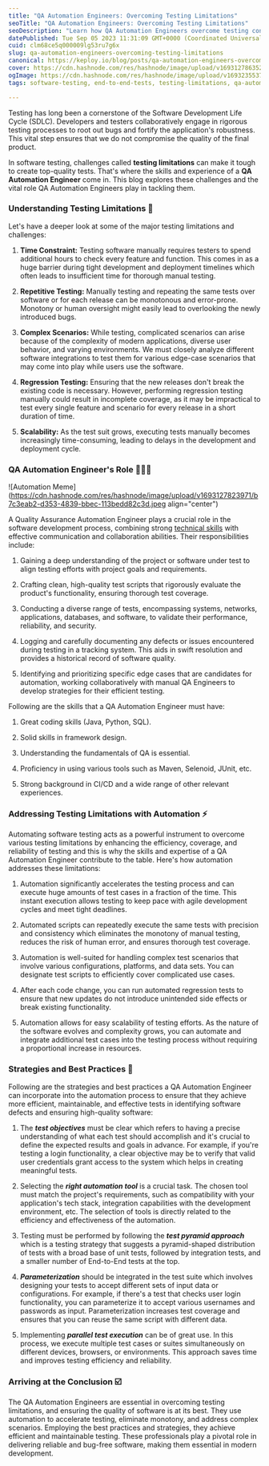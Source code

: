```yaml
---
title: "QA Automation Engineers: Overcoming Testing Limitations"
seoTitle: "QA Automation Engineers: Overcoming Testing Limitations"
seoDescription: "Learn how QA Automation Engineers overcome testing constraints with automation, ensuring top-quality software in modern development."
datePublished: Tue Sep 05 2023 11:31:09 GMT+0000 (Coordinated Universal Time)
cuid: clm68ce5q000009lg53ru7g6x
slug: qa-automation-engineers-overcoming-testing-limitations
canonical: https://keploy.io/blog/posts/qa-automation-engineers-overcoming-testing-limitations
cover: https://cdn.hashnode.com/res/hashnode/image/upload/v1693127863528/2351b5ff-5102-4f93-a73b-9a83fb3f5bae.png
ogImage: https://cdn.hashnode.com/res/hashnode/image/upload/v1693235537549/891a60c9-8a0b-4e3c-80d8-71c269aa8f0c.png
tags: software-testing, end-to-end-tests, testing-limitations, qa-automation-engineers, test-scenarios

---
```


Testing has long been a cornerstone of the Software Development Life Cycle (SDLC). Developers and testers collaboratively engage in rigorous testing processes to root out bugs and fortify the application's robustness. This vital step ensures that we do not compromise the quality of the final product.

In software testing, challenges called **testing limitations** can make it tough to create top-quality tests. That's where the skills and experience of a **QA Automation Engineer** come in. This blog explores these challenges and the vital role QA Automation Engineers play in tackling them.

### **Understanding Testing Limitations** **🧐**

Let's have a deeper look at some of the major testing limitations and challenges:

1. **Time Constraint:** Testing software manually requires testers to spend additional hours to check every feature and function. This comes in as a huge barrier during tight development and deployment timelines which often leads to insufficient time for thorough manual testing.
    
2. **Repetitive Testing:** Manually testing and repeating the same tests over software or for each release can be monotonous and error-prone. Monotony or human oversight might easily lead to overlooking the newly introduced bugs.
    
3. **Complex Scenarios:** While testing, complicated scenarios can arise because of the complexity of modern applications, diverse user behavior, and varying environments. We must closely analyze different software integrations to test them for various edge-case scenarios that may come into play while users use the software.
    
4. **Regression Testing:** Ensuring that the new releases don't break the existing code is necessary. However, performing regression testing manually could result in incomplete coverage, as it may be impractical to test every single feature and scenario for every release in a short duration of time.
    
5. **Scalability:** As the test suit grows, executing tests manually becomes increasingly time-consuming, leading to delays in the development and deployment cycle.
    

### QA Automation Engineer's Role 👨🏻‍💻

![Automation Meme](https://cdn.hashnode.com/res/hashnode/image/upload/v1693127823971/b7c3eab2-d353-4839-bbec-113bedd82c3d.jpeg align="center")

A Quality Assurance Automation Engineer plays a crucial role in the software development process, combining strong [technical skills](https://yojji.io/blog/qa-automation-engineer) with effective communication and collaboration abilities. Their responsibilities include:

1. Gaining a deep understanding of the project or software under test to align testing efforts with project goals and requirements.
    
2. Crafting clean, high-quality test scripts that rigorously evaluate the product's functionality, ensuring thorough test coverage.
    
3. Conducting a diverse range of tests, encompassing systems, networks, applications, databases, and software, to validate their performance, reliability, and security.
    
4. Logging and carefully documenting any defects or issues encountered during testing in a tracking system. This aids in swift resolution and provides a historical record of software quality.
    
5. Identifying and prioritizing specific edge cases that are candidates for automation, working collaboratively with manual QA Engineers to develop strategies for their efficient testing.
    

Following are the skills that a QA Automation Engineer must have:

1. Great coding skills (Java, Python, SQL).
    
2. Solid skills in framework design.
    
3. Understanding the fundamentals of QA is essential.
    
4. Proficiency in using various tools such as Maven, Selenoid, JUnit, etc.
    
5. Strong background in CI/CD and a wide range of other relevant experiences.
    

### Addressing Testing Limitations with Automation ⚡

Automating software testing acts as a powerful instrument to overcome various testing limitations by enhancing the efficiency, coverage, and reliability of testing and this is why the skills and expertise of a QA Automation Engineer contribute to the table. Here's how automation addresses these limitations:

1. Automation significantly accelerates the testing process and can execute huge amounts of test cases in a fraction of the time. This instant execution allows testing to keep pace with agile development cycles and meet tight deadlines.
    
2. Automated scripts can repeatedly execute the same tests with precision and consistency which eliminates the monotony of manual testing, reduces the risk of human error, and ensures thorough test coverage.
    
3. Automation is well-suited for handling complex test scenarios that involve various configurations, platforms, and data sets. You can designate test scripts to efficiently cover complicated use cases.
    
4. After each code change, you can run automated regression tests to ensure that new updates do not introduce unintended side effects or break existing functionality.
    
5. Automation allows for easy scalability of testing efforts. As the nature of the software evolves and complexity grows, you can automate and integrate additional test cases into the testing process without requiring a proportional increase in resources.
    

### Strategies and Best Practices 📝

Following are the strategies and best practices a QA Automation Engineer can incorporate into the automation process to ensure that they achieve more efficient, maintainable, and effective tests in identifying software defects and ensuring high-quality software:

1. The ***test objectives*** must be clear which refers to having a precise understanding of what each test should accomplish and it's crucial to define the expected results and goals in advance. For example, if you're testing a login functionality, a clear objective may be to verify that valid user credentials grant access to the system which helps in creating meaningful tests.
    
2. Selecting the ***right automation tool*** is a crucial task. The chosen tool must match the project's requirements, such as compatibility with your application's tech stack, integration capabilities with the development environment, etc. The selection of tools is directly related to the efficiency and effectiveness of the automation.
    
3. Testing must be performed by following the ***test pyramid approach*** which is a testing strategy that suggests a pyramid-shaped distribution of tests with a broad base of unit tests, followed by integration tests, and a smaller number of End-to-End tests at the top.
    
4. ***Parameterization*** should be integrated in the test suite which involves designing your tests to accept different sets of input data or configurations. For example, if there's a test that checks user login functionality, you can parameterize it to accept various usernames and passwords as input. Parameterization increases test coverage and ensures that you can reuse the same script with different data.
    
5. Implementing ***parallel test execution*** can be of great use. In this process, we execute multiple test cases or suites simultaneously on different devices, browsers, or environments. This approach saves time and improves testing efficiency and reliability.
    

### Arriving at the Conclusion ☑️

The QA Automation Engineers are essential in overcoming testing limitations, and ensuring the quality of software is at its best. They use automation to accelerate testing, eliminate monotony, and address complex scenarios. Employing the best practices and strategies, they achieve efficient and maintainable testing. These professionals play a pivotal role in delivering reliable and bug-free software, making them essential in modern development.